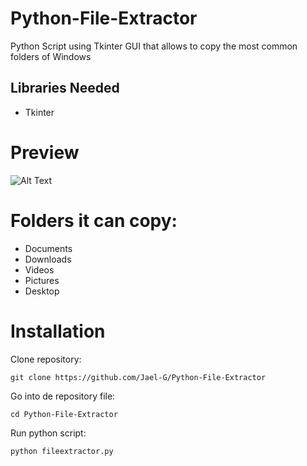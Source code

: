 # Python-File-Extractor
Python Script using Tkinter GUI that allows to copy the most common folders of Windows

## Libraries Needed

- Tkinter

# Preview

![Alt Text](nulllinkfornow)

# Folders it can copy:

- Documents
- Downloads
- Videos
- Pictures
- Desktop

# Installation
Clone repository:

```
git clone https://github.com/Jael-G/Python-File-Extractor
```

Go into de repository file:
```
cd Python-File-Extractor
```

Run python script:
```
python fileextractor.py
```

